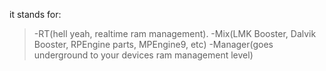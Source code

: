 it stands for:
> -RT(hell yeah, realtime ram management).
> -Mix(LMK Booster, Dalvik Booster, RPEngine parts, MPEngine9, etc)
> -Manager(goes underground to your devices ram management level)